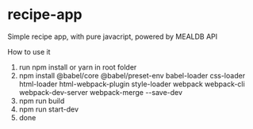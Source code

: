 # recipe-app
Simple recipe app, with pure javacript, powered by MEALDB API

How to use it
1. run npm install or yarn in root folder
2. npm install @babel/core @babel/preset-env babel-loader css-loader html-loader html-webpack-plugin style-loader webpack webpack-cli webpack-dev-server webpack-merge --save-dev
3. npm run build
4. npm run start-dev
5. done
